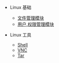 - Linux 基础

  - [文件管理模块](文件管理模块.md)
  - [用户,权限管理模块](用户,权限管理模块.md)

- Linux 工具

  - [Shell](shell.md)
  - [VNC](vnc.md)
  - [Tar](tar.md)
